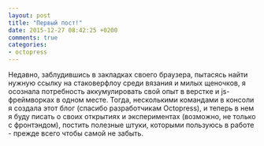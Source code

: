 ```yaml
---
layout: post
title: "Первый пост!"
date: 2015-12-27 08:42:25 +0200
comments: true
categories: 
- octopress
---
```


<p>Недавно, заблудившись в закладках своего браузера, пытасясь найти нужную ссылку на стаковерфлоу среди вязания и милых щеночков, я осознала потребность аккумулировать свой опыт в верстке и js-фреймворках в одном месте. Тогда, несколькими командами в консоли я создала этот блог (спасибо разработчикам Octopress), и теперь в нем я буду писать о своих открытиях и экспериментах (возможно, не только с фронтэндом), постить полезные штуки, которыми пользуюсь в работе  - прежде всего чтобы самой не забыть.
</p>